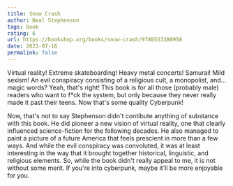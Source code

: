 ```yaml
---
title: Snow Crash
author: Neal Stephenson
tags: book
rating: 6
url: https://bookshop.org/books/snow-crash/9780553380958
date: 2021-07-16
permalink: false
---
```


Virtual reality! Extreme skateboarding! Heavy metal concerts! Samurai! Mild sexism! An evil conspiracy consisting of a religious cult, a monopolist, and... magic words? Yeah, that's right! This book is for all those (probably male) readers who want to f*ck the system, but only because they never really made it past their teens. Now that's some quality Cyberpunk!

Now, that's not to say Stephenson didn't contibute anything of substance with this book. He did pioneer a new vision of virtual reality, one that clearly influenced science-fiction for the following decades. He also managed to paint a picture of a future America that feels prescient in more than a few ways. And while the evil conspiracy was convoluted, it was at least interesting in the way that it brought together historical, linguistic, and religious elements. So, while the book didn't really appeal to me, it is not without some merit. If you're into cyberpunk, maybe it'll be more enjoyable for you.